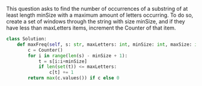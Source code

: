 This question asks to find the number of occurrences of a substring of at least length minSize with a maximum amount of letters occurring. To do so, create a set of windows through the string with size minSize, and if they have less than maxLetters items, increment the Counter of that item.

```python
class Solution:
    def maxFreq(self, s: str, maxLetters: int, minSize: int, maxSize: int) -> int:
        c = Counter()
        for i in range(len(s) - minSize + 1):
            t = s[i:i+minSize]
            if len(set(t)) <= maxLetters:
                c[t] += 1
        return max(c.values()) if c else 0
```